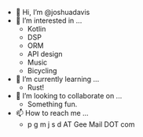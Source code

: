 - 👋 Hi, I’m @joshuadavis
- 👀 I’m interested in ...
  - Kotlin
  - DSP
  - ORM
  - API design
  - Music
  - Bicycling
- 🌱 I’m currently learning ...
  - Rust!
- 💞️ I’m looking to collaborate on ...
  - Something fun.
- 📫 How to reach me ...
  - p g m j s d AT Gee Mail DOT com
  
<!---
joshuadavis/joshuadavis is a ✨ special ✨ repository because its `README.md` (this file) appears on your GitHub profile.
You can click the Preview link to take a look at your changes.
--->
